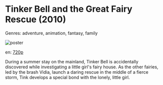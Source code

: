 # Tinker Bell and the Great Fairy Rescue (2010)

Genres: adventure, animation, fantasy, family

![poster](http://image.tmdb.org/t/p/w500/ggr8yq0YRaBAdLUODvdOZhgH8Um.jpg)

en:
  [720p](magnet:?xt=urn:btih:7B5D30D5FF41D963F65E74DAF99A8E1673BC8390&tr=udp://glotorrents.pw:6969/announce&tr=udp://tracker.opentrackr.org:1337/announce&tr=udp://torrent.gresille.org:80/announce&tr=udp://tracker.openbittorrent.com:80&tr=udp://tracker.coppersurfer.tk:6969&tr=udp://tracker.leechers-paradise.org:6969&tr=udp://p4p.arenabg.ch:1337&tr=udp://tracker.internetwarriors.net:1337)
  


During a summer stay on the mainland, Tinker Bell is accidentally discovered while investigating a little girl's fairy house. As the other fairies, led by the brash Vidia, launch a daring rescue in the middle of a fierce storm, Tink develops a special bond with the lonely, little girl.